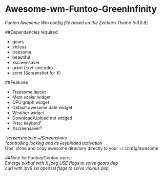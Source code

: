 # Awesome-wm-Funtoo-GreenInfinity
_Funtoo Awesome Wm config file based on the Zenburn Theme (v3.5.9)_

##Dependencies required 
- gears                    
- vicious                  
- treesome                 
- beautiful                
- xscreensaver             
- urxvt (rxvt-unicode)     
- scrot (Screenshot for X) 

##Features
- Treesome layout              
- Mem scalar widget            
- CPU graph widget            
- Default awesome date widget  
- Weather widget               
- Download/Upload net widged   
- Prtsc keybind¹               
- Xscreensaver²                

_¹screenshots to ~/Screenshots_  
_²controlling locking and its keybinded activation_    
Obs: clone and copy awesome directory directly to your ~/.config/awesome  

##Note for Funtoo/Gentoo users:  
Emerge
_pixbuf with X jpeg USE flags to solve gears dep_  
_curl with ipv6 ssl openssl flags to solve vicious dep_  
